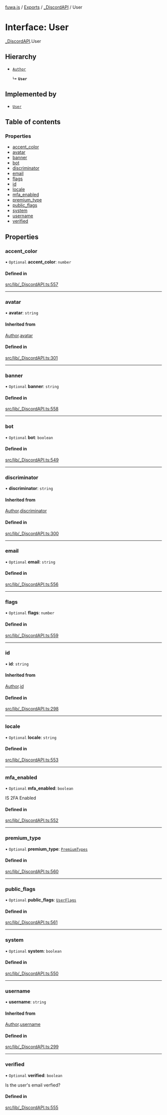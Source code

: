 [fuwa.js](../README.md) / [Exports](../modules.md) / [_DiscordAPI](../modules/_DiscordAPI.md) / User

# Interface: User

[_DiscordAPI](../modules/_DiscordAPI.md).User

## Hierarchy

- [`Author`](_DiscordAPI.Author.md)

  ↳ **`User`**

## Implemented by

- [`User`](../classes/discord_User.User.md)

## Table of contents

### Properties

- [accent_color](_DiscordAPI.User.md#accent_color)
- [avatar](_DiscordAPI.User.md#avatar)
- [banner](_DiscordAPI.User.md#banner)
- [bot](_DiscordAPI.User.md#bot)
- [discriminator](_DiscordAPI.User.md#discriminator)
- [email](_DiscordAPI.User.md#email)
- [flags](_DiscordAPI.User.md#flags)
- [id](_DiscordAPI.User.md#id)
- [locale](_DiscordAPI.User.md#locale)
- [mfa_enabled](_DiscordAPI.User.md#mfa_enabled)
- [premium_type](_DiscordAPI.User.md#premium_type)
- [public_flags](_DiscordAPI.User.md#public_flags)
- [system](_DiscordAPI.User.md#system)
- [username](_DiscordAPI.User.md#username)
- [verified](_DiscordAPI.User.md#verified)

## Properties

### accent\_color

• `Optional` **accent\_color**: `number`

#### Defined in

[src/lib/_DiscordAPI.ts:557](https://github.com/Fuwajs/Fuwa.js/blob/60995b2/src/lib/_DiscordAPI.ts#L557)

___

### avatar

• **avatar**: `string`

#### Inherited from

[Author](_DiscordAPI.Author.md).[avatar](_DiscordAPI.Author.md#avatar)

#### Defined in

[src/lib/_DiscordAPI.ts:301](https://github.com/Fuwajs/Fuwa.js/blob/60995b2/src/lib/_DiscordAPI.ts#L301)

___

### banner

• `Optional` **banner**: `string`

#### Defined in

[src/lib/_DiscordAPI.ts:558](https://github.com/Fuwajs/Fuwa.js/blob/60995b2/src/lib/_DiscordAPI.ts#L558)

___

### bot

• `Optional` **bot**: `boolean`

#### Defined in

[src/lib/_DiscordAPI.ts:549](https://github.com/Fuwajs/Fuwa.js/blob/60995b2/src/lib/_DiscordAPI.ts#L549)

___

### discriminator

• **discriminator**: `string`

#### Inherited from

[Author](_DiscordAPI.Author.md).[discriminator](_DiscordAPI.Author.md#discriminator)

#### Defined in

[src/lib/_DiscordAPI.ts:300](https://github.com/Fuwajs/Fuwa.js/blob/60995b2/src/lib/_DiscordAPI.ts#L300)

___

### email

• `Optional` **email**: `string`

#### Defined in

[src/lib/_DiscordAPI.ts:556](https://github.com/Fuwajs/Fuwa.js/blob/60995b2/src/lib/_DiscordAPI.ts#L556)

___

### flags

• `Optional` **flags**: `number`

#### Defined in

[src/lib/_DiscordAPI.ts:559](https://github.com/Fuwajs/Fuwa.js/blob/60995b2/src/lib/_DiscordAPI.ts#L559)

___

### id

• **id**: `string`

#### Inherited from

[Author](_DiscordAPI.Author.md).[id](_DiscordAPI.Author.md#id)

#### Defined in

[src/lib/_DiscordAPI.ts:298](https://github.com/Fuwajs/Fuwa.js/blob/60995b2/src/lib/_DiscordAPI.ts#L298)

___

### locale

• `Optional` **locale**: `string`

#### Defined in

[src/lib/_DiscordAPI.ts:553](https://github.com/Fuwajs/Fuwa.js/blob/60995b2/src/lib/_DiscordAPI.ts#L553)

___

### mfa\_enabled

• `Optional` **mfa\_enabled**: `boolean`

IS 2FA Enabled

#### Defined in

[src/lib/_DiscordAPI.ts:552](https://github.com/Fuwajs/Fuwa.js/blob/60995b2/src/lib/_DiscordAPI.ts#L552)

___

### premium\_type

• `Optional` **premium\_type**: [`PremiumTypes`](../enums/_DiscordAPI.PremiumTypes.md)

#### Defined in

[src/lib/_DiscordAPI.ts:560](https://github.com/Fuwajs/Fuwa.js/blob/60995b2/src/lib/_DiscordAPI.ts#L560)

___

### public\_flags

• `Optional` **public\_flags**: [`UserFlags`](../enums/_DiscordAPI.UserFlags.md)

#### Defined in

[src/lib/_DiscordAPI.ts:561](https://github.com/Fuwajs/Fuwa.js/blob/60995b2/src/lib/_DiscordAPI.ts#L561)

___

### system

• `Optional` **system**: `boolean`

#### Defined in

[src/lib/_DiscordAPI.ts:550](https://github.com/Fuwajs/Fuwa.js/blob/60995b2/src/lib/_DiscordAPI.ts#L550)

___

### username

• **username**: `string`

#### Inherited from

[Author](_DiscordAPI.Author.md).[username](_DiscordAPI.Author.md#username)

#### Defined in

[src/lib/_DiscordAPI.ts:299](https://github.com/Fuwajs/Fuwa.js/blob/60995b2/src/lib/_DiscordAPI.ts#L299)

___

### verified

• `Optional` **verified**: `boolean`

Is the user's email verfied?

#### Defined in

[src/lib/_DiscordAPI.ts:555](https://github.com/Fuwajs/Fuwa.js/blob/60995b2/src/lib/_DiscordAPI.ts#L555)
